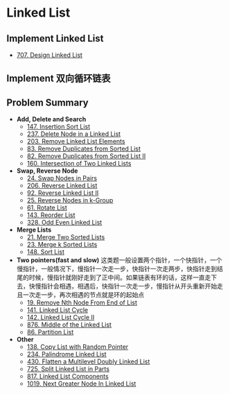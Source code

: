 # Linked List
## Implement Linked List
* [707. Design Linked List](https://leetcode.com/problems/design-linked-list/)
## Implement 双向循环链表

## Problem Summary
* **Add, Delete and Search**
    * [147. Insertion Sort List](https://leetcode.com/problems/insertion-sort-list/)
    * [237. Delete Node in a Linked List](https://leetcode.com/problems/delete-node-in-a-linked-list/)
    * [203. Remove Linked List Elements](https://leetcode.com/problems/remove-linked-list-elements/)
    * [83. Remove Duplicates from Sorted List](https://leetcode.com/problems/remove-duplicates-from-sorted-list/)
    * [82. Remove Duplicates from Sorted List II](https://leetcode.com/problems/remove-duplicates-from-sorted-list-ii/)
    * [160. Intersection of Two Linked Lists](https://leetcode.com/problems/intersection-of-two-linked-lists/)
* **Swap, Reverse Node**
    * [24. Swap Nodes in Pairs](https://leetcode.com/problems/swap-nodes-in-pairs/)
    * [206. Reverse Linked List](https://leetcode.com/problems/reverse-linked-list/)
    * [92. Reverse Linked List II](https://leetcode.com/problems/reverse-linked-list-ii/)
    * [25. Reverse Nodes in k-Group](https://leetcode.com/problems/reverse-nodes-in-k-group/)
    * [61. Rotate List](https://leetcode.com/problems/rotate-list/)
    * [143. Reorder List](https://leetcode.com/problems/reorder-list/)
    * [328. Odd Even Linked List](https://leetcode.com/problems/odd-even-linked-list/)
* **Merge Lists**
    * [21. Merge Two Sorted Lists](https://leetcode.com/problems/merge-two-sorted-lists/)
    * [23. Merge k Sorted Lists](https://leetcode.com/problems/merge-k-sorted-lists/)
    * [148. Sort List](https://leetcode.com/problems/sort-list/)
* **Two pointers(fast and slow)**
    这类题一般设置两个指针，一个快指针，一个慢指针，一般情况下，慢指针一次走一步，快指针一次走两步，快指针走到结尾的时候，慢指针就刚好走到了正中间。如果链表有环的话，这样一直走下去，快慢指针会相遇，相遇后，快指针一次走一步，慢指针从开头重新开始走且一次走一步，再次相遇的节点就是环的起始点
    * [19. Remove Nth Node From End of List](https://leetcode.com/problems/remove-nth-node-from-end-of-list/)
    * [141. Linked List Cycle](https://leetcode.com/problems/linked-list-cycle/)
    * [142. Linked List Cycle II](https://leetcode.com/problems/linked-list-cycle-ii/)
    * [876. Middle of the Linked List](https://leetcode.com/problems/middle-of-the-linked-list/)
    * [86. Partition List](https://leetcode.com/problems/partition-list/)
* **Other**
    * [138. Copy List with Random Pointer](https://leetcode.com/problems/copy-list-with-random-pointer/)
    * [234. Palindrome Linked List](https://leetcode.com/problems/palindrome-linked-list/)
    * [430. Flatten a Multilevel Doubly Linked List](https://leetcode.com/problems/flatten-a-multilevel-doubly-linked-list/)
    * [725. Split Linked List in Parts](https://leetcode.com/problems/split-linked-list-in-parts/)
    * [817. Linked List Components](https://leetcode.com/problems/linked-list-components/)
    * [1019. Next Greater Node In Linked List](https://leetcode.com/problems/next-greater-node-in-linked-list/)